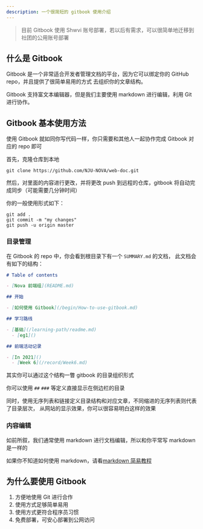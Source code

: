 ```yaml
---
description: 一个很简短的 gitbook 使用介绍
---
```


> 目前 Gitbook 使用 Shwvi 账号部署，若以后有需求，可以很简单地迁移到社团的公用账号部署

## 什么是 Gitbook

Gitbook 是一个非常适合开发者管理文档的平台，因为它可以绑定你的 GitHub repo，并且提供了很简单易用的方式
去组织你的文章结构。

Gitbook 支持富文本编辑器，但是我们主要使用 markdown 进行编辑，利用 Git 进行协作。

## Gitbook 基本使用方法

使用 Gitbook 就如同你写代码一样，你只需要和其他人一起协作完成 Gitbook 对应的 repo 即可

首先，克隆仓库到本地

```
git clone https://github.com/NJU-NOVA/web-doc.git
```

然后，对里面的内容进行更改，并将更改 push 到远程的仓库，gitbook 将自动完成同步（可能需要几分钟时间）

你的一般使用形式如下：

```
git add .
git commit -m "my changes"
git push -u origin master
```

### 目录管理

在 Gitbook 的 repo 中，你会看到根目录下有一个 `SUMMARY.md` 的文档，
此文档会有如下的结构：

```markdown
# Table of contents

- [Nova 前端组](README.md)

## 开始

- [如何使用 Gitbook](/begin/How-to-use-gitbook.md)

## 学习路线

- [基础](/learning-path/readme.md)
  - [eg1]()

## 前端活动记录

- [In 2021]()
  - [Week 6](/record/Week6.md)
```

其实你可以通过这个结构一瞥 gitbook 的目录组织形式

你可以使用 `##` `###` 等定义直接显示在侧边栏的目录

同时，使用无序列表和链接定义目录结构和对应文章，不同缩进的无序列表则代表了目录层次，
从网站的显示效果，你可以很容易明白这样的效果

### 内容编辑

如前所叙，我们通常使用 markdown 进行文档编辑，所以和你平常写 markdown 是一样的

如果你不知道如何使用 markdown，请看[markdown 简易教程](../utils/how-to-use-markdown.md)

## 为什么要使用 Gitbook

1. 方便地使用 Git 进行合作
2. 使用方式足够简单易用
3. 使用方式更符合程序员习惯
4. 免费部署，可安心部署到公网访问
